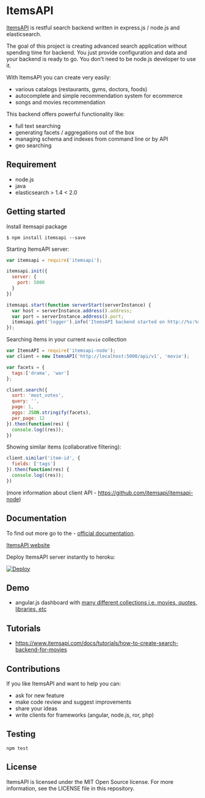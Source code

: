 # ItemsAPI 

<a href="https://www.itemsapi.com" target="_blank">ItemsAPI</a> is restful search backend written in express.js / node.js and elasticsearch.

The goal of this project is creating advanced search application without spending time for backend. You just provide configuration and data and your backend is ready to go. You don't need to be node.js developer to use it.

With ItemsAPI you can create very easily:
- various catalogs (restaurants, gyms, doctors, foods)
- autocomplete and simple recommendation system for ecommerce
- songs and movies recommendation

This backend offers powerful functionality like:
- full text searching
- generating facets / aggregations out of the box
- managing schema and indexes from command line or by API
- geo searching

## Requirement
- node.js
- java
- elasticsearch > 1.4 < 2.0 

## Getting started

Install itemsapi package

`$ npm install itemsapi --save`

Starting ItemsAPI server:

```js
var itemsapi = require('itemsapi');

itemsapi.init({
  server: {
    port: 5000
  }
})

itemsapi.start(function serverStart(serverInstance) {
  var host = serverInstance.address().address;
  var port = serverInstance.address().port;
  itemsapi.get('logger').info('ItemsAPI backend started on http://%s:%s', host, port)
});
```

Searching items in your current `movie` collection 
```js
var ItemsAPI = require('itemsapi-node');
var client = new ItemsAPI('http://localhost:5000/api/v1', 'movie');

var facets = {
  tags:['drama', 'war']
};

client.search({
  sort: 'most_votes',
  query: '',
  page: 1,
  aggs: JSON.stringify(facets),
  per_page: 12
}).then(function(res) {
  console.log((res));
})
```

Showing similar items (collaborative filtering):
```js
client.similar('item-id', {
  fields: ['tags']
}).then(function(res) {
  console.log((res));
})
```

(more information about client API - https://github.com/itemsapi/itemsapi-node)

## Documentation

To find out more go to the - <a href="https://itemsapi.readme.io" target="_blank">official documentation</a>.

<a href="https://www.itemsapi.com" target="_blank">ItemsAPI website</a>

Deploy ItemsAPI server instantly to heroku:

<a target="_blank" href="https://heroku.com/deploy?template=https://github.com/itemsapi/itemsapi"><img src="https://camo.githubusercontent.com/c0824806f5221ebb7d25e559568582dd39dd1170/68747470733a2f2f7777772e6865726f6b7563646e2e636f6d2f6465706c6f792f627574746f6e2e706e67" alt="Deploy" data-canonical-src="https://www.herokucdn.com/deploy/button.png"></a>

## Demo
- angular.js dashboard with <a href="http://app.itemsapi.com/" target="_blank">many different collections i.e. movies, quotes, libraries, etc</a> 

## Tutorials
- https://www.itemsapi.com/docs/tutorials/how-to-create-search-backend-for-movies

## Contributions
If you like ItemsAPI and want to help you can:
- ask for new feature
- make code review and suggest improvements
- share your ideas
- write clients for frameworks (angular, node.js, ror, php)

## Testing
`npm test`

## License
ItemsAPI is licensed under the MIT Open Source license. For more information, see the LICENSE file in this repository.
